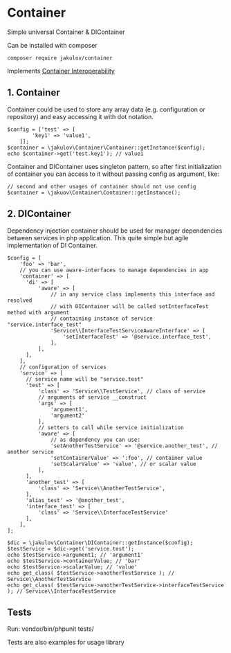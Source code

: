 # Container #
Simple universal Container & DIContainer

Can be installed with composer

    composer require jakulov/container
    
Implements [Container Interoperability](https://github.com/container-interop/container-interop)

## 1. Container ##
Container could be used to store any array data (e.g. configuration or repository) and easy accessing it with dot notation.

    $config = ['test' => [
            'key1' => 'value1',
        ]];
    $container = \jakulov\Container\Container::getInstance($config);
    echo $container->get('test.key1'); // value1

Container and DIContainer uses singleton pattern, so after first initialization of container you can access to it without passing config as argument, like:
    
    // second and other usages of container should not use config
    $container = \jakuov\Container\Container::getInstance();
    
## 2. DIContainer ##
Dependency injection container should be used for manager dependencies between services in php application. 
This quite simple but agile implementation of DI Container. 
    
    $config = [
        'foo' => 'bar', 
        // you can use aware-interfaces to manage dependencies in app 
        'container' => [
          'di' => [
              'aware' => [
                  // in any service class implements this interface and resolved
                  // with DIContainer will be called setInterfaceTest method with argument
                  // containing instance of service "service.interface_test"
                  'Service\\InterfaceTestServiceAwareInterface' => [
                      'setInterfaceTest' => '@service.interface_test',
                  ],
              ],
          ],
        ],
        // configuration of services
        'service' => [
          // service name will be "service.test"
          'test' => [
              'class' => 'Service\\TestService', // class of service
              // arguments of service __construct
              'args' => [
                  'argument1',
                  'argument2'
              ],
              // setters to call while service initialization
              'aware' => [
                  // as dependency you can use:
                  'setAnotherTestService' => '@service.another_test', // another service
                  'setContainerValue' => ':foo', // container value
                  'setScalarValue' => 'value', // or scalar value
              ],
          ],
          'another_test' => [
              'class' => 'Service\\AnotherTestService',
          ],
          'alias_test' => '@another_test',
          'interface_test' => [
              'class' => 'Service\\InterfaceTestService'
          ],
        ],
    ];
      
    $dic = \jakulov\Container\DIContainer::getInstance($config);
    $testService = $dic->get('service.test');
    echo $testService->argument1; // 'argument1'
    echo $testService->containerValue; // 'bar'
    echo $testService->scalarValue; // 'value'
    echo get_class( $testService->anotherTestService ); // Service\\AnotherTestService
    echo get_class( $testService->anotherTestService->interfaceTestService ); // Service\\InterfaceTestService
    
## Tests ##

Run:
vendor/bin/phpunit tests/

Tests are also examples for usage library